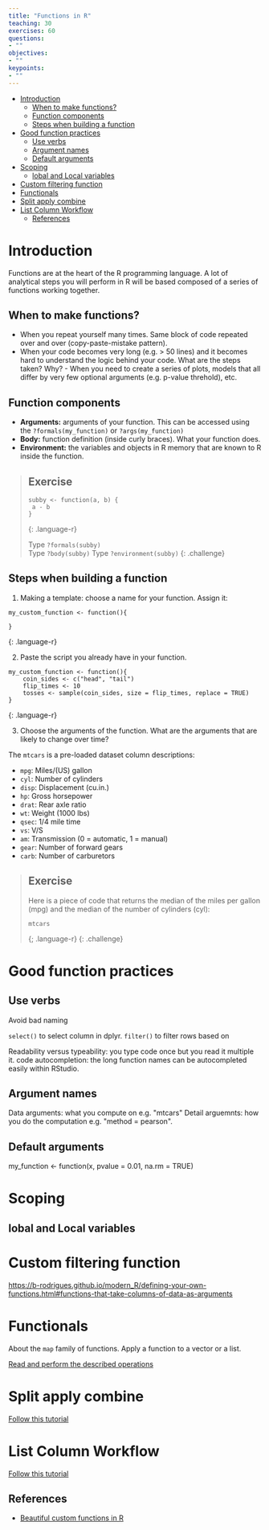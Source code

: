 ```yaml
---
title: "Functions in R"
teaching: 30
exercises: 60
questions:
- ""
objectives:
- ""
keypoints:
- ""
---
```


<!-- MarkdownTOC autolink="True" levels="1,2" -->

- [Introduction](#introduction)
	- [When to make functions?](#when-to-make-functions)
	- [Function components](#function-components)
	- [Steps when building a function](#steps-when-building-a-function)
- [Good function practices](#good-function-practices)
	- [Use verbs](#use-verbs)
	- [Argument names](#argument-names)
	- [Default arguments](#default-arguments)
- [Scoping](#scoping)
	- [lobal and Local variables](#lobal-and-local-variables)
- [Custom filtering function](#custom-filtering-function)
- [Functionals](#functionals)
- [Split apply combine](#split-apply-combine)
- [List Column Workflow](#list-column-workflow)
	- [References](#references)

<!-- /MarkdownTOC -->

#  Introduction
Functions are at the heart of the R programming language. A lot of analytical steps you will perform in R will be based composed of a series of functions working together.

## When to make functions?
- When you repeat yourself many times. Same block of code repeated over and over (copy-paste-mistake pattern).
- When your code becomes very long (e.g. > 50 lines) and it becomes hard to understand the logic behind your code. What are the steps taken? Why? - When you need to create a series of plots, models that all differ by very few optional arguments (e.g. p-value threhold), etc. 

## Function components    
- __Arguments:__ arguments of your function. This can be accessed using the `?formals(my_function)` or `?args(my_function)`
- __Body:__ function definition (inside curly braces). What your function does. 
- __Environment:__ the variables and objects in R memory that are known to R inside the function.  

> ## Exercise
> ```
> subby <- function(a, b) {
>  a - b
> }
> ```
> {: .language-r}
> 
> Type `?formals(subby)`  
> Type `?body(subby)`
> Type `?environment(subby)`
{: .challenge}

## Steps when building a function

1. Making a template: choose a name for your function. Assign it: 
~~~
my_custom_function <- function(){

}
~~~
{: .language-r}

2. Paste the script you already have in your function. 
~~~
my_custom_function <- function(){
	coin_sides <- c("head", "tail")
	flip_times <- 10
	tosses <- sample(coin_sides, size = flip_times, replace = TRUE)
}
~~~
{: .language-r}

3. Choose the arguments of the function. What are the arguments that are likely to change over time?



The `mtcars` is a pre-loaded dataset column descriptions:
- `mpg`: Miles/(US) gallon
- `cyl`: Number of cylinders
- `disp`: Displacement (cu.in.)
- `hp`: Gross horsepower
- `drat`: Rear axle ratio
- `wt`: Weight (1000 lbs)
- `qsec`: 1/4 mile time
- `vs`: V/S
- `am`: Transmission (0 = automatic, 1 = manual)
- `gear`: Number of forward gears
- `carb`: Number of carburetors


> ## Exercise
> Here is a piece of code that returns the median of the miles per gallon (mpg) and the median of the number of cylinders (cyl):
> ~~~
> mtcars 
> ~~~
> {; .language-r}
{: .challenge}

# Good function practices

## Use verbs

Avoid bad naming

`select()` to select column in dplyr. 
`filter()` to filter rows based on 

Readability versus typeability: 
you type code once but you read it multiple it. 
code autocompletion: the long function names can be autocompleted easily within RStudio.  

## Argument names

Data arguments: what you compute on e.g. "mtcars"
Detail arguemnts: how you do the computation e.g. "method = pearson". 

## Default arguments

my_function <- function(x, pvalue = 0.01, na.rm = TRUE)

# Scoping 

## lobal and Local variables


# Custom filtering function

https://b-rodrigues.github.io/modern_R/defining-your-own-functions.html#functions-that-take-columns-of-data-as-arguments

# Functionals

About the `map` family of functions. Apply a function to a vector or a list. 

[Read and perform the described operations](https://adv-r.hadley.nz/fp.html)


# Split apply combine

[Follow this tutorial](https://burtmonroe.github.io/SoDA501/Materials/SplitApplyCombine_R/)


# List Column Workflow

[Follow this tutorial](https://drsimonj.svbtle.com/running-a-model-on-separate-groups)

## References 

- [Beautiful custom functions in R](https://www.pluralsight.com/guides/beauty-custom-functions-r)
